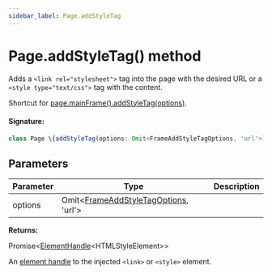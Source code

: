 ```yaml
---
sidebar_label: Page.addStyleTag
---
```


# Page.addStyleTag() method

Adds a `<link rel="stylesheet">` tag into the page with the desired URL or a `<style type="text/css">` tag with the content.

Shortcut for [page.mainFrame().addStyleTag(options)](./puppeteer.frame.addstyletag_1.md).

#### Signature:

```typescript
class Page \{addStyleTag(options: Omit<FrameAddStyleTagOptions, 'url'>): Promise<ElementHandle<HTMLStyleElement>>;\}
```

## Parameters

| Parameter | Type                                                                                 | Description |
| --------- | ------------------------------------------------------------------------------------ | ----------- |
| options   | Omit&lt;[FrameAddStyleTagOptions](./puppeteer.frameaddstyletagoptions.md), 'url'&gt; |             |

**Returns:**

Promise&lt;[ElementHandle](./puppeteer.elementhandle.md)&lt;HTMLStyleElement&gt;&gt;

An [element handle](./puppeteer.elementhandle.md) to the injected `<link>` or `<style>` element.
